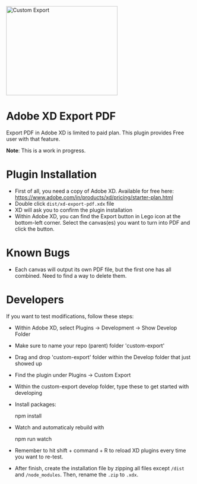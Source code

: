 <img width="300" height="240" src="https://raw.githubusercontent.com/chrometaphore/custom-export/master/32b4e7d2e0b1992e09f8fc5cca71da25.png" alt="Custom Export" />

# Adobe XD Export PDF

Export PDF in Adobe XD is limited to paid plan. This plugin provides Free user with that feature.

**Note**: This is a work in progress.

# Plugin Installation
- First of all, you need a copy of Adobe XD. Available for free here: https://www.adobe.com/in/products/xd/pricing/starter-plan.html
- Double click `dist/xd-export-pdf.xdx` file
- XD will ask you to confirm the plugin installation
- Within Adobe XD, you can find the Export button in Lego icon at the bottom-left corner. Select the canvas(es) you want to turn into PDF and click the button.

# Known Bugs

- Each canvas will output its own PDF file, but the first one has all combined. Need to find a way to delete them.

# Developers

If you want to test modifications, follow these steps:

- Within Adobe XD, select Plugins -> Development -> Show Develop Folder
- Make sure to name your repo (parent) folder 'custom-export'
- Drag and drop 'custom-export' folder within the Develop folder that just showed up
- Find the plugin under Plugins -> Custom Export
- Within the custom-export develop folder, type these to get started with developing
- Install packages:

    npm install

- Watch and automaticaly rebuild with
    
    npm run watch

- Remember to hit shift + command + R to reload XD plugins every time you want to re-test.

- After finish, create the installation file by zipping all files except `/dist` and `/node_modules`. Then, rename the `.zip` to `.xdx`.
